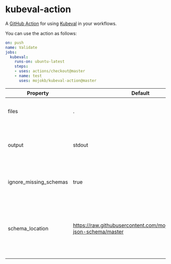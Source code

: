 # kubeval-action

A [GitHub Action](https://github.com/features/actions) for using [Kubeval](https://github.com/mojokb/kubeval-action) in your workflows.

You can use the action as follows:

```yaml
on: push
name: Validate
jobs:
  kubeval:
    runs-on: ubuntu-latest
    steps:
    - uses: actions/checkout@master
    - name: test
      uses: mojokb/kubeval-action@master
```


| Property | Default | Description |
| --- | --- | --- |
| files | . | Which files or directories to validate |
| output | stdout | How to format the output from Conftest (stdout, json or tap) |
| ignore_missing_schemas | true | Whether to fail if unknown resources are found |
| schema_location | https://raw.githubusercontent.com/mojokb/kubernetes-json-schema/master | Base URL used to download schemas. Base URL contains the argo-workflow Schemas. |


